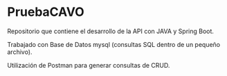 # PruebaCAVO

Repositorio que contiene el desarrollo de la API con JAVA y Spring Boot.

Trabajado con Base de Datos mysql (consultas SQL dentro de un pequeño archivo).

Utilización de Postman para generar consultas de CRUD. 
